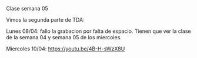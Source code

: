 Clase semana 05

Vimos la segunda parte de TDA:

Lunes 08/04: fallo la grabacion por falta de espacio. Tienen que ver la clase de la semana 04 y semana 05 de los miercoles.

Miercoles 10/04: https://youtu.be/4B-H-sWzX8U


